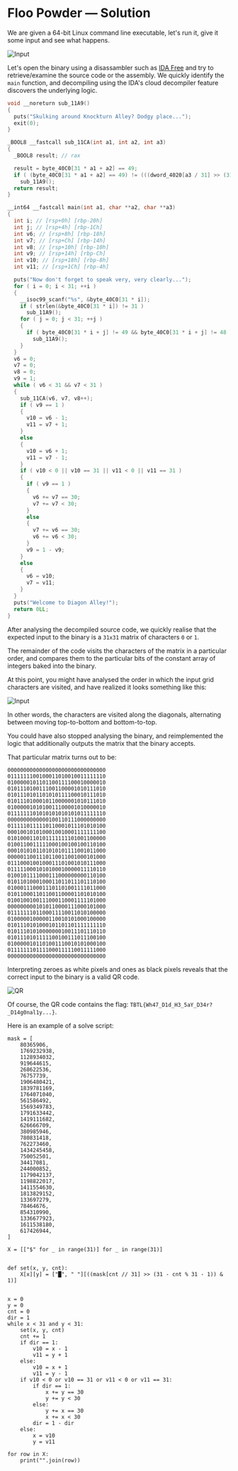 # Floo Powder &mdash; Solution

We are given a 64-bit Linux command line executable, let's run it, give it some
input and see what happens.

![Input](img/img01.png)

Let's open the binary using a disassambler such as [IDA
Free](https://hex-rays.com/ida-free/) and try to retrieve/examine the source
code or the assembly. We quickly identify the `main` function, and decompiling
using the IDA's cloud decompiler feature discovers the underlying logic.

```c
void __noreturn sub_11A9()
{
  puts("Skulking around Knockturn Alley? Dodgy place...");
  exit(0);
}

_BOOL8 __fastcall sub_11CA(int a1, int a2, int a3)
{
  _BOOL8 result; // rax

  result = byte_40C0[31 * a1 + a2] == 49;
  if ( (byte_40C0[31 * a1 + a2] == 49) != (((dword_4020[a3 / 31] >> (31 - a3 % 31 - 1)) & 1) != 0) )
    sub_11A9();
  return result;
}

__int64 __fastcall main(int a1, char **a2, char **a3)
{
  int i; // [rsp+0h] [rbp-20h]
  int j; // [rsp+4h] [rbp-1Ch]
  int v6; // [rsp+8h] [rbp-18h]
  int v7; // [rsp+Ch] [rbp-14h]
  int v8; // [rsp+10h] [rbp-10h]
  int v9; // [rsp+14h] [rbp-Ch]
  int v10; // [rsp+18h] [rbp-8h]
  int v11; // [rsp+1Ch] [rbp-4h]

  puts("Now don't forget to speak very, very clearly...");
  for ( i = 0; i < 31; ++i )
  {
    __isoc99_scanf("%s", &byte_40C0[31 * i]);
    if ( strlen(&byte_40C0[31 * i]) != 31 )
      sub_11A9();
    for ( j = 0; j < 31; ++j )
    {
      if ( byte_40C0[31 * i + j] != 49 && byte_40C0[31 * i + j] != 48 )
        sub_11A9();
    }
  }
  v6 = 0;
  v7 = 0;
  v8 = 0;
  v9 = 1;
  while ( v6 < 31 && v7 < 31 )
  {
    sub_11CA(v6, v7, v8++);
    if ( v9 == 1 )
    {
      v10 = v6 - 1;
      v11 = v7 + 1;
    }
    else
    {
      v10 = v6 + 1;
      v11 = v7 - 1;
    }
    if ( v10 < 0 || v10 == 31 || v11 < 0 || v11 == 31 )
    {
      if ( v9 == 1 )
      {
        v6 += v7 == 30;
        v7 += v7 < 30;
      }
      else
      {
        v7 += v6 == 30;
        v6 += v6 < 30;
      }
      v9 = 1 - v9;
    }
    else
    {
      v6 = v10;
      v7 = v11;
    }
  }
  puts("Welcome to Diagon Alley!");
  return 0LL;
}
```

After analysing the decompiled source code, we quickly realise that the
expected input to the binary is a `31x31` matrix of characters `0` or `1`.

The remainder of the code visits the characters of the matrix in a particular
order, and compares them to the particular bits of the constant array of
integers baked into the binary.

At this point, you might have analysed the order in which the input grid
characters are visited, and have realized it looks something like this:

![Input](img/diagonal_walk.png)

In other words, the characters are visited along the diagonals, alternating
between moving top-to-bottom and bottom-to-top.

You could have also stopped analysing the binary, and reimplemented the logic
that additionally outputs the matrix that the binary accepts.

That particular matrix turns out to be:

```
0000000000000000000000000000000
0111111100100011010010011111110
0100000101101100111100010000010
0101110100111001100001010111010
0101110101101010111100010111010
0101110100010110000001010111010
0100000101010011100001010000010
0111111101010101010101011111110
0000000000000100110111000000000
0111110111110110001011101010100
0001001010100010010001111111100
0101000110101111111101001100000
0100110011111000100100100110100
0001010101101010101111001011000
0000011001110110011001000101000
0111000100100011101001010111000
0111110001010100010000011110110
0100101111000111000000000110100
0101101000100011011011101110100
0100011100011101101001111011000
0101100011011001100001101010100
0100100100111000110001111101000
0000000001010110000111000101000
0111111101100011110011010100000
0100000100000110010101000100000
0101110101000101101101111111110
0101110101000000010011101110110
0101110101111100100111011100100
0100000101101001110010101000100
0111111101111000111110011111000
0000000000000000000000000000000
```

Interpreting zeroes as white pixels and ones as black pixels reveals that the
correct input to the binary is a valid QR code.

![QR](img/qr.png)

Of course, the QR code contains the flag: `TBTL{Wh47_D1d_H3_5aY_D34r?_D14g0nal1y...}`.

Here is an example of a solve script:

```python3
mask = [
    80365906,
    1769232938,
    1128934032,
    919644615,
    268622536,
    76757739,
    1906480421,
    1839781169,
    1764071040,
    561586492,
    1569349783,
    1791633442,
    1419111682,
    626666709,
    380985946,
    780831418,
    762273460,
    1434245458,
    750052501,
    34417081,
    244000852,
    1179042137,
    1198822017,
    1411554630,
    1813829152,
    133697279,
    78464676,
    854310990,
    1336677923,
    1611538180,
    617426944,
]

X = [["$" for _ in range(31)] for _ in range(31)]


def set(x, y, cnt):
    X[x][y] = ["█", " "][((mask[cnt // 31] >> (31 - cnt % 31 - 1)) & 1)]


x = 0
y = 0
cnt = 0
dir = 1
while x < 31 and y < 31:
    set(x, y, cnt)
    cnt += 1
    if dir == 1:
        v10 = x - 1
        v11 = y + 1
    else:
        v10 = x + 1
        v11 = y - 1
    if v10 < 0 or v10 == 31 or v11 < 0 or v11 == 31:
        if dir == 1:
            x += y == 30
            y += y < 30
        else:
            y += x == 30
            x += x < 30
        dir = 1 - dir
    else:
        x = v10
        y = v11

for row in X:
    print("".join(row))

```

